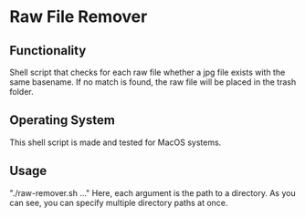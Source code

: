 # Raw File Remover

## Functionality
Shell script that checks for each raw file whether a jpg file exists with the same basename. If no match is found, the raw file will be placed in the trash folder.

## Operating System
This shell script is made and tested for MacOS systems.

## Usage
"./raw-remover.sh <path1> <path2> ..." 
Here, each argument is the path to a directory. As you can see, you can specify multiple directory paths at once.
